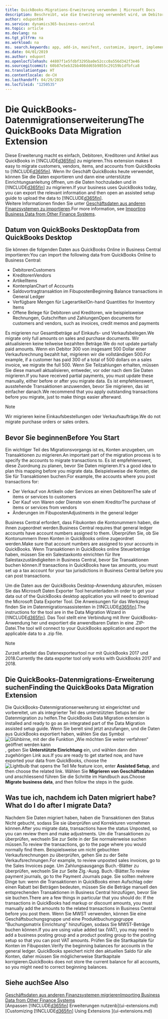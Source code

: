 ```yaml
---
title: QuickBooks-Migrations-Erweiterung verwenden | Microsoft Docs
description: Beschreibt, wie die Erweiterung verwendet wird, um Debitoren, Kreditoren, Artikel und Konten aus QuickBooks Desktop zu Business Central zu importieren.
author: edupont04
ms.service: dynamics365-business-central
ms.topic: article
ms.devlang: na
ms.tgt_pltfrm: na
ms.workload: na
ms. search.keywords: app, add-in, manifest, customize, import, implement
ms.date: 04/01/2019
ms.author: edupont
ms.openlocfilehash: 44807f1e5fdbf3295ba0e52ccc0a556d342f3e46
ms.sourcegitcommit: 60b87e5eb32bb408dd65b9855c29159b1dfbfca8
ms.translationtype: HT
ms.contentlocale: de-CH
ms.lasthandoff: 04/29/2019
ms.locfileid: "1250535"
---
```

# <a name="the-quickbooks-data-migration-extension"></a><span data-ttu-id="f912a-103">Die QuickBooks-Datenmigrationserweiterung</span><span class="sxs-lookup"><span data-stu-id="f912a-103">The QuickBooks Data Migration Extension</span></span>
<span data-ttu-id="f912a-104">Diese Erweiterung macht es einfach, Debitoren, Kreditoren und Artikel aus QuickBooks in [!INCLUDE[d365fin](includes/d365fin_md.md)] zu migrieren.</span><span class="sxs-lookup"><span data-stu-id="f912a-104">This extension makes it easy to migrate customers, vendors, items, and accounts from QuickBooks to [!INCLUDE[d365fin](includes/d365fin_md.md)].</span></span> <span data-ttu-id="f912a-105">Wenn Ihr Geschäft QuickBooks heute verwendet, können Sie die Daten exportieren und dann eine unterstützte Einrichtungsanleitung öffnen, um die Daten hochzuladen und in [!INCLUDE[d365fin](includes/d365fin_md.md)] zu migrieren.</span><span class="sxs-lookup"><span data-stu-id="f912a-105">If your business uses QuickBooks today, you can export the relevant information and then open an assisted setup guide to upload the data to [!INCLUDE[d365fin](includes/d365fin_md.md)].</span></span>  
<span data-ttu-id="f912a-106">Weitere Informationen finden Sie unter [Geschäftsdaten aus anderen Finanzsystemen zu importieren](across-import-data-configuration-packages.md).</span><span class="sxs-lookup"><span data-stu-id="f912a-106">For more information, see [Importing Business Data from Other Finance Systems](across-import-data-configuration-packages.md).</span></span>

## <a name="data-from-quickbooks-desktop"></a><span data-ttu-id="f912a-107">Datum von QuickBooks Desktop</span><span class="sxs-lookup"><span data-stu-id="f912a-107">Data from QuickBooks Desktop</span></span>
 
<span data-ttu-id="f912a-108">Sie können die folgenden Daten aus QuickBooks Online in Business Central importieren:</span><span class="sxs-lookup"><span data-stu-id="f912a-108">You can import the following data from QuickBooks Online to Business Central:</span></span>

- <span data-ttu-id="f912a-109">Debitoren</span><span class="sxs-lookup"><span data-stu-id="f912a-109">Customers</span></span>  
- <span data-ttu-id="f912a-110">Kreditoren</span><span class="sxs-lookup"><span data-stu-id="f912a-110">Vendors</span></span>  
- <span data-ttu-id="f912a-111">Artikel</span><span class="sxs-lookup"><span data-stu-id="f912a-111">Items</span></span>  
- <span data-ttu-id="f912a-112">Kontenplan</span><span class="sxs-lookup"><span data-stu-id="f912a-112">Chart of Accounts</span></span>  
- <span data-ttu-id="f912a-113">Saldovortragtransaktion im Fibuposten</span><span class="sxs-lookup"><span data-stu-id="f912a-113">Beginning Balance transactions in General Ledger</span></span>  
- <span data-ttu-id="f912a-114">Verfügbare Mengen für Lagerartikel</span><span class="sxs-lookup"><span data-stu-id="f912a-114">On-hand Quantities for Inventory Items</span></span>  
- <span data-ttu-id="f912a-115">Offene Belege für Debitoren und Kreditoren, wie beispielsweise Rechnungen, Gutschriften und Zahlungen</span><span class="sxs-lookup"><span data-stu-id="f912a-115">Open documents for customers and vendors, such as invoices, credit memos and payments</span></span>  

<span data-ttu-id="f912a-116">Es migrieren nur Gesamtbeträge auf Einkaufs- und Verkaufsbelegen.</span><span class="sxs-lookup"><span data-stu-id="f912a-116">We migrate only full amounts on sales and purchase documents.</span></span> <span data-ttu-id="f912a-117">Wir aktualisieren keine teilweise bezahlten Beträge.</span><span class="sxs-lookup"><span data-stu-id="f912a-117">We do not update partially paid amounts.</span></span> <span data-ttu-id="f912a-118">Wenn ein Debitor 300 von insgesamt 500 Dollar einer Verkaufsrechnung bezahlt hat, migrieren wir die vollständigen 500.</span><span class="sxs-lookup"><span data-stu-id="f912a-118">For example, if a customer has paid 300 of a total of 500 dollars on a sales invoice, we migrate the full 500.</span></span> <span data-ttu-id="f912a-119">Wenn Sie Teilzahlungen erhalten, müssen Sie diese manuell aktualisieren, entweder, vor oder nach dem Sie Daten migrieren.</span><span class="sxs-lookup"><span data-stu-id="f912a-119">If you have received partial payments, you must update these manually, either before or after you migrate data.</span></span> <span data-ttu-id="f912a-120">Es ist empfehlenswert, ausstehende Transaktionen anzuwenden, bevor Sie migrieren, das ist einfacher danach.</span><span class="sxs-lookup"><span data-stu-id="f912a-120">We recommend that you apply outstanding transactions before you migrate, just to make things easier afterward.</span></span>

> [!NOTE]
> <span data-ttu-id="f912a-121">Wir migrieren keine Einkaufsbestellungen oder Verkaufsaufträge.</span><span class="sxs-lookup"><span data-stu-id="f912a-121">We do not migrate purchase orders or sales orders.</span></span>

## <a name="before-you-start"></a><span data-ttu-id="f912a-122">Bevor Sie beginnen</span><span class="sxs-lookup"><span data-stu-id="f912a-122">Before You Start</span></span>
<span data-ttu-id="f912a-123">Ein wichtiger Teil des Migrationsvorgangs ist es, Konten anzugeben, um Transaktionen zu migrieren.</span><span class="sxs-lookup"><span data-stu-id="f912a-123">An important part of the migration process is to specify the accounts to migrate transactions to.</span></span> <span data-ttu-id="f912a-124">Es ist empfehlenswert, diese Zuordnung zu planen, bevor Sie Daten migrieren.</span><span class="sxs-lookup"><span data-stu-id="f912a-124">It's a good idea to plan this mapping before you migrate data.</span></span> <span data-ttu-id="f912a-125">Beispielsweise die Konten, die Sie für Transaktionen buchen:</span><span class="sxs-lookup"><span data-stu-id="f912a-125">For example, the accounts where you post transactions for:</span></span>

- <span data-ttu-id="f912a-126">Der Verkauf von Artikeln oder Services an einen Debitoren</span><span class="sxs-lookup"><span data-stu-id="f912a-126">The sale of items or services to customers</span></span>  
- <span data-ttu-id="f912a-127">Der Kauf von Waren oder Dienste von einem Kreditor</span><span class="sxs-lookup"><span data-stu-id="f912a-127">The purchase of items or services from vendors</span></span>  
- <span data-ttu-id="f912a-128">Änderungen im Fibuposten</span><span class="sxs-lookup"><span data-stu-id="f912a-128">Adjustments in the general ledger</span></span>  

<span data-ttu-id="f912a-129">Business Central erfordert, dass Fibukonten die Kontonummern haben, die ihnen zugeordnet werden.</span><span class="sxs-lookup"><span data-stu-id="f912a-129">Business Central requires that general ledger accounts have account numbers assigned to them.</span></span> <span data-ttu-id="f912a-130">Überprüfen Sie, ob Sie Kontonummern Ihren Konten in QuickBooks online zugeordnet werden.</span><span class="sxs-lookup"><span data-stu-id="f912a-130">Make sure that account numbers are assigned to your accounts in QuickBooks.</span></span>
<span data-ttu-id="f912a-131">Wenn Transaktionen in QuickBooks online Steuerbeträge haben, müssen Sie ein Salestaxkonto einrichten für Ihre Salestaxzuständigkeiten in Business Central, bevor Sie Transaktionen buchen können.</span><span class="sxs-lookup"><span data-stu-id="f912a-131">If transactions in QuickBooks have tax amounts, you must set up a tax account for your tax jurisdictions in Business Central before you can post transactions.</span></span>

<span data-ttu-id="f912a-132">Um die Daten aus der QuickBooks Desktop-Anwendung abzurufen, müssen Sie das Microsoft Daten Exporter Tool herunterladen.</span><span class="sxs-lookup"><span data-stu-id="f912a-132">In order to get your data out of the QuickBooks desktop application you will need to download the Microsoft Data Exporter Tool.</span></span>  <span data-ttu-id="f912a-133">Die Anweisungen für das Werkzeug finden Sie im Datenmigrationsassistenten in [!INCLUDE[d365fin](includes/d365fin_md.md)].</span><span class="sxs-lookup"><span data-stu-id="f912a-133">The instructions for the tool are in the Data Migration Wizard in [!INCLUDE[d365fin](includes/d365fin_md.md)].</span></span> <span data-ttu-id="f912a-134">Das Tool stellt eine Verbindung mit Ihrer QuickBooks-Anwendung her und exportiert die anwendbaren Daten in eine .ZIP-Datei.</span><span class="sxs-lookup"><span data-stu-id="f912a-134">The tool will connect to your QuickBooks application and export the applicable data to a .zip file.</span></span>  

> [!NOTE]
> <span data-ttu-id="f912a-135">Zurzeit arbeitet das Datenexporteurtool nur mit QuickBooks 2017 und 2018.</span><span class="sxs-lookup"><span data-stu-id="f912a-135">Currently the data exporter tool only works with QuickBooks 2017 and 2018.</span></span>

## <a name="finding-the-quickbooks-data-migration-extension"></a><span data-ttu-id="f912a-136">Die QuickBooks-Datenmigrations-Erweiterung suchen</span><span class="sxs-lookup"><span data-stu-id="f912a-136">Finding the QuickBooks Data Migration Extension</span></span>
<span data-ttu-id="f912a-137">Die QuickBooks-Datenmigrationserweiterung ist eingerichtet und vorbereitet, um als integrierter Teil des unterstützten Setups bei der Datenmigration zu helfen.</span><span class="sxs-lookup"><span data-stu-id="f912a-137">The QuickBooks Data Migration extension is installed and ready to go as an integrated part of the Data Migration assisted setup guide.</span></span> <span data-ttu-id="f912a-138">Wenn Sie bereit sind jetzt anzufangen, und die Daten aus QuickBooks exportiert haben, wählen Sie das Symbol ![Glühbirne, mit der die Funktion „Wie möchten Sie weiter verfahren“ geöffnet werden kann](media/ui-search/search_small.png "Wie möchten Sie weiter verfahren"), geben Sie **Unterstützte Einrichtung** ein, und wählen dann den zugehörigen Link aus.</span><span class="sxs-lookup"><span data-stu-id="f912a-138">If you are ready to get started now, and have exported your data from QuickBooks, choose the ![Lightbulb that opens the Tell Me feature](media/ui-search/search_small.png "Tell me what you want to do") icon, enter **Assisted Setup**, and then choose the related link.</span></span> <span data-ttu-id="f912a-139">Wählen Sie **Migrieren von Geschäftsdaten** und anschliessend führen Sie die Schritte im Handbuch aus.</span><span class="sxs-lookup"><span data-stu-id="f912a-139">Choose **Migrate business data**, and then follow the steps in the guide.</span></span>  

## <a name="what-do-i-do-after-i-migrate-data"></a><span data-ttu-id="f912a-140">Was tue ich, nachdem ich Daten migriert habe?</span><span class="sxs-lookup"><span data-stu-id="f912a-140">What do I do after I migrate Data?</span></span>
<span data-ttu-id="f912a-141">Nachdem Sie Daten migriert haben, haben die Transaktionen den Status Nicht gebucht, sodass Sie sie überprüfen und Korrekturen vornehmen können.</span><span class="sxs-lookup"><span data-stu-id="f912a-141">After you migrate data, transactions have the status Unposted, so you can review them and make adjustments.</span></span> <span data-ttu-id="f912a-142">Um die Transaktionen zu überprüfen, wechseln Sie zur Seite in der Sie normalerweise suchen müssen.</span><span class="sxs-lookup"><span data-stu-id="f912a-142">To review the transactions, go to the page where you would normally find them.</span></span> <span data-ttu-id="f912a-143">Beispielsweise um nicht gebuchten Verkaufsrechnungen zu überprüfen, gehen Sie zu der Seite Verkaufsrechnungen.</span><span class="sxs-lookup"><span data-stu-id="f912a-143">For example, to review unposted sales invoices, go to the Sales Invoices page.</span></span> <span data-ttu-id="f912a-144">Um Zahlungsausgangs Buch.-Blätter zu überprüfen, wechseln Sie zur Seite Zlg.-Ausg. Buch.-Blätter.</span><span class="sxs-lookup"><span data-stu-id="f912a-144">To review payment journals, go to the Payment Journals page.</span></span>
<span data-ttu-id="f912a-145">Sie sollten mehrere Dinge tun: wenn die Transaktionen in QuickBooks einen Aufschlag oder einen Rabatt bei Beträgen bedeuten, müssen Sie die Beträge manuell den entsprechenden Transaktionen in Business Central hinzufügen, bevor Sie sie buchen.</span><span class="sxs-lookup"><span data-stu-id="f912a-145">There are a few things in particular that you should do: If the transactions in QuickBooks had markup or discount amounts, you must manually add the amounts to the related transactions in Business Central before you post them.</span></span>
<span data-ttu-id="f912a-146">Wenn Sie MWST verwenden, können Sie eine Geschäftsbuchungsgruppe und eine Produktbuchungsgruppe "Buchungsmatrix Einrichtung" hinzufügen, sodass Sie MWST-Beträge buchen können.</span><span class="sxs-lookup"><span data-stu-id="f912a-146">If you are using value added tax (VAT), you may need to add a business posting group and a product posting group to the posting setup so that you can post VAT amounts.</span></span>
<span data-ttu-id="f912a-147">Prüfen Sie die Startkapitale für Konten im Fibuposten.</span><span class="sxs-lookup"><span data-stu-id="f912a-147">Verify the beginning balances for accounts in the general ledger.</span></span> <span data-ttu-id="f912a-148">QuickBooks speichert nicht den aktuellen Saldo für alle Konten, daher müssen Sie möglicherweise Startkapitale korrigieren.</span><span class="sxs-lookup"><span data-stu-id="f912a-148">QuickBooks does not store the current balance for all accounts, so you might need to correct beginning balances.</span></span>

## <a name="see-also"></a><span data-ttu-id="f912a-149">Siehe auch</span><span class="sxs-lookup"><span data-stu-id="f912a-149">See Also</span></span>
[<span data-ttu-id="f912a-150">Geschäftsdaten aus anderen Finanzsystemen migrieren</span><span class="sxs-lookup"><span data-stu-id="f912a-150">Importing Business Data from Other Finance Systems</span></span>](across-import-data-configuration-packages.md)  
<span data-ttu-id="f912a-151">[Anpassen [!INCLUDE[d365fin](includes/d365fin_md.md)] Erweiterungen nutzenb](ui-extensions.md)</span><span class="sxs-lookup"><span data-stu-id="f912a-151">[Customizing [!INCLUDE[d365fin](includes/d365fin_md.md)] Using Extensions ](ui-extensions.md)</span></span>  
